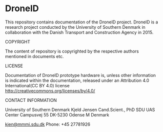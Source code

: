 # DroneID
This repository contains documentation of the DroneID project. DroneID is a research project conducted by the University of Southern Denmark in collaboration with the Danish Transport and Construction Agency in 2015.

COPYRIGHT

The content of repository is copyrighted by the respective authors mentioned in documents etc. 

LICENSE

Documentation of DroneID prototype hardware is, unless other information is indicated within the documentation, released under an Attribution 4.0 International(​CC BY 4.0​) license http://creativecommons.org/licenses/by/4.0/

CONTACT INFORMATION

University of Southern Denmark
Kjeld Jensen
Cand.Scient., PhD
SDU UAS Center
Campusvej 55
DK-5230 Odense M
Denmark

kjen@mmmi.sdu.dk
Phone: +45 27781926

